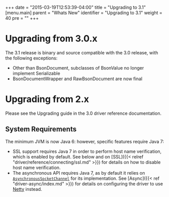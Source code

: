+++
date = "2015-03-19T12:53:39-04:00"
title = "Upgrading to 3.1"
[menu.main]
  parent = "Whats New"
  identifier = "Upgrading to 3.1"
  weight = 40
  pre = "<i class='fa fa-wrench'></i>"
+++

# Upgrading from 3.0.x

The 3.1 release is binary and source compatible with the 3.0 release, with the following exceptions:
 
- Other than BsonDocument, subclasses of BsonValue no longer implement Serializable
- BsonDocumentWrapper and RawBsonDocument are now final

# Upgrading from 2.x

Please see the Upgrading guide in the 3.0 driver reference documentation.

## System Requirements

The minimum JVM is now Java 6: however, specific features require Java 7:

- SSL support requires Java 7 in order to perform host name verification, which is enabled by default.  See below and on
[SSL]({{< relref "driver/reference/connecting/ssl.md" >}}) for details on how to disable host name verification.
- The asynchronous API requires Java 7, as by default it relies on
[`AsynchronousSocketChannel`](http://docs.oracle.com/javase/7/docs/api/java/nio/channels/AsynchronousSocketChannel.html) for
its implementation.  See [Async]({{< ref "driver-async/index.md" >}}) for details on configuring the driver to use [Netty](http://netty.io/) instead.
